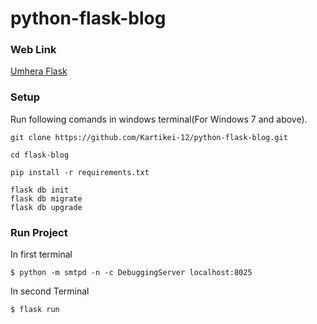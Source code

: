 # python-flask-blog

### Web Link 

[Umhera Flask](https://umhera-flask.herokuapp.com/index)

### Setup

Run following comands in windows terminal(For Windows 7 and above).

    git clone https://github.com/Kartikei-12/python-flask-blog.git

    cd flask-blog
    
    pip install -r requirements.txt
   
    flask db init
    flask db migrate
    flask db upgrade
    
    

### Run Project

In first terminal

    $ python -m smtpd -n -c DebuggingServer localhost:8025


In second Terminal
    
    $ flask run
    
